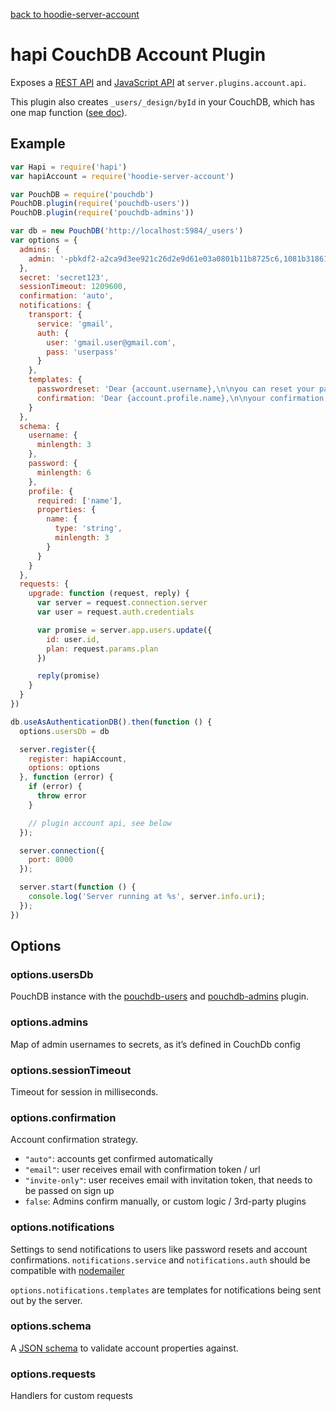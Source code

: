 [back to hoodie-server-account](../README.md)

# hapi CouchDB Account Plugin

Exposes a [REST API](../routes/README.md) and [JavaScript API](../api/README.md) at
`server.plugins.account.api`.

This plugin also creates `_users/_design/byId` in your CouchDB, which has one
map function ([see doc](couchdb/users-design-doc.js)).

## Example

```js
var Hapi = require('hapi')
var hapiAccount = require('hoodie-server-account')

var PouchDB = require('pouchdb')
PouchDB.plugin(require('pouchdb-users'))
PouchDB.plugin(require('pouchdb-admins'))

var db = new PouchDB('http://localhost:5984/_users')
var options = {
  admins: {
    admin: '-pbkdf2-a2ca9d3ee921c26d2e9d61e03a0801b11b8725c6,1081b31861bd1e91611341da16c11c16a12c13718d1f712e,10'
  },
  secret: 'secret123',
  sessionTimeout: 1209600,
  confirmation: 'auto',
  notifications: {
    transport: {
      service: 'gmail',
      auth: {
        user: 'gmail.user@gmail.com',
        pass: 'userpass'
      }
    },
    templates: {
      passwordreset: 'Dear {account.username},\n\nyou can reset your password at:\n{server.info.uri}/#resetPassword/{request.token}',
      confirmation: 'Dear {account.profile.name},\n\nyour confirmation code is {token}'
    }
  },
  schema: {
    username: {
      minlength: 3
    },
    password: {
      minlength: 6
    },
    profile: {
      required: ['name'],
      properties: {
        name: {
          type: 'string',
          minlength: 3
        }
      }
    }
  },
  requests: {
    upgrade: function (request, reply) {
      var server = request.connection.server
      var user = request.auth.credentials

      var promise = server.app.users.update({
        id: user.id,
        plan: request.params.plan
      })

      reply(promise)
    }
  }
})

db.useAsAuthenticationDB().then(function () {
  options.usersDb = db

  server.register({
    register: hapiAccount,
    options: options
  }, function (error) {
    if (error) {
      throw error
    }

    // plugin account api, see below
  });

  server.connection({
    port: 8000
  });

  server.start(function () {
    console.log('Server running at %s', server.info.uri);
  });
})
```

## Options

### options.usersDb

PouchDB instance with the
[pouchdb-users](https://github.com/hoodiehq/pouchdb-users) and
[pouchdb-admins](https://github.com/hoodiehq/pouchdb-admins) plugin.

### options.admins

Map of admin usernames to secrets, as it’s defined in CouchDb config

### options.sessionTimeout

Timeout for session in milliseconds.

### options.confirmation

Account confirmation strategy.

- `"auto"`: accounts get confirmed automatically
- `"email"`: user receives email with confirmation token / url
- `"invite-only"`: user receives email with invitation token, that needs to be passed on sign up
- `false`: Admins confirm manually, or custom logic / 3rd-party plugins

### options.notifications

Settings to send notifications to users like password resets and account confirmations.
`notifications.service` and `notifications.auth` should be compatible with
[nodemailer](https://www.npmjs.com/package/nodemailer)

`options.notifications.templates` are templates for notifications being sent out
by the server.

### options.schema

A [JSON schema](http://json-schema.org/) to validate account properties against.

### options.requests

Handlers for custom requests
